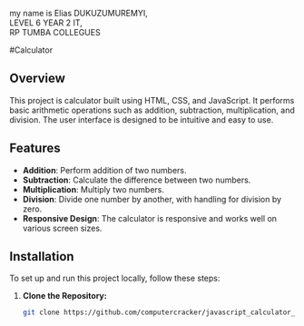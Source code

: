 
my name is Elias DUKUZUMUREMYI,     
LEVEL 6 YEAR 2 IT,  
RP TUMBA COLLEGUES

#Calculator
## Overview

This project is calculator built using HTML, CSS, and JavaScript. It performs basic arithmetic operations such as addition, subtraction, multiplication, and division. The user interface is designed to be intuitive and easy to use.

## Features

- **Addition**: Perform addition of two numbers.
- **Subtraction**: Calculate the difference between two numbers.
- **Multiplication**: Multiply two numbers.
- **Division**: Divide one number by another, with handling for division by zero.
- **Responsive Design**: The calculator is responsive and works well on various screen sizes.

## Installation

To set up and run this project locally, follow these steps:

1. **Clone the Repository:**

   ```bash
   git clone https://github.com/computercracker/javascript_calculator_project.git

